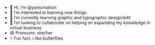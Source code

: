 - 👋 Hi, I’m @yanicreation
- 👀 I’m interested in learning new things
- 🌱 I’m currently learning graphic and typographic design/edit
- 💞️ I’m looking to collaborate on helping on expanding my knowledge in virtual business
- 😄 Pronouns: she/her
- ⚡ Fun fact: i like butterflies

<!---
yanicreation/yanicreation is a ✨ special ✨ repository because its `README.md` (this file) appears on your GitHub profile.
You can click the Preview link to take a look at your changes.
--->
